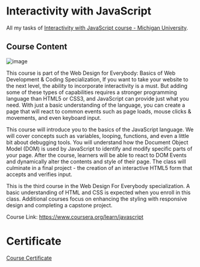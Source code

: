 # Interactivity with JavaScript

All my tasks of [Interactivity with JavaScript course - Michigan University](https://www.coursera.org/learn/javascript).

## Course Content 

![image](https://user-images.githubusercontent.com/69651552/100527776-5e540f00-31de-11eb-885d-e92d0a1fc02f.png)  

This course is part of the Web Design for Everybody: Basics of Web Development & Coding Specialization, If you want to take your website to the next level, the ability to incorporate interactivity is a must. But adding some of these types of capabilities requires a stronger programming language than HTML5 or CSS3, and JavaScript can provide just what you need.  With just a basic understanding of the language, you can create a page that will react to common events such as page loads, mouse clicks & movements, and even keyboard input.      

This course will introduce you to the basics of the JavaScript language.  We will cover concepts such as variables, looping, functions, and even a little bit about debugging tools.  You will understand how the Document Object Model (DOM) is used by JavaScript to identify and modify specific parts of your page. After the course, learners will be able to react to DOM Events and dynamically alter the contents and style of their page. The class will culminate in a  final project - the creation of an interactive HTML5 form that accepts and verifies input.

This is the third course in the Web Design For Everybody specialization. A basic understanding of HTML and CSS is expected when you enroll in this class. Additional courses focus on enhancing the styling with responsive design and completing a capstone project.

Course Link: https://www.coursera.org/learn/javascript

# Certificate

[Course Certificate](Certificate.pdf)
